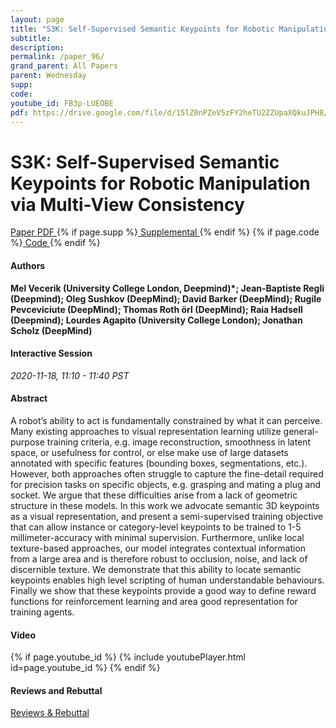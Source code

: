 ```yaml
---
layout: page
title: "S3K: Self-Supervised Semantic Keypoints for Robotic Manipulation via Multi-View Consistency"
subtitle: 
description:
permalink: /paper_96/
grand_parent: All Papers
parent: Wednesday
supp: 
code: 
youtube_id: FB3p-LUEOBE
pdf: https://drive.google.com/file/d/15lZ0nPZeV5zFY2heTU2ZZUpaXQkuJPH8/view
---
```


# S3K: Self-Supervised Semantic Keypoints for Robotic Manipulation via Multi-View Consistency

<a href="https://drive.google.com/file/d/15lZ0nPZeV5zFY2heTU2ZZUpaXQkuJPH8/view" target="_blank" rel="noopener noreferrer" class="btn btn-blue"><i class="fa fa-file-text-o" aria-hidden="true"></i> Paper PDF </a> {% if page.supp %}<a href="" target="_blank" rel="noopener noreferrer" class="btn btn-green"><i class="fa fa-file-text-o" aria-hidden="true"></i> Supplemental </a>{% endif %} {% if page.code %}<a href="" target="_blank" rel="noopener noreferrer" class="btn"><i class="fa fa-github" aria-hidden="true"></i> Code </a>{% endif %} 

#### Authors
**Mel Vecerik (University College London, Deepmind)*; Jean-Baptiste Regli (Deepmind); Oleg Sushkov (DeepMind); David Barker (DeepMind); Rugile Pevceviciute (DeepMind); Thomas Roth ̈orl (DeepMind); Raia Hadsell (Deepmind); Lourdes Agapito (University College London); Jonathan Scholz (DeepMind)**

#### Interactive Session
*2020-11-18, 11:10 - 11:40 PST* 

#### Abstract
A robot’s ability to act is fundamentally constrained by what it can perceive. Many existing approaches to visual representation learning utilize general-purpose training criteria, e.g. image reconstruction, smoothness in latent space, or usefulness for control, or else make use of large datasets annotated with specific features (bounding boxes, segmentations, etc.). However, both approaches often struggle to capture the fine-detail required for precision tasks on specific objects, e.g. grasping and mating a plug and socket. We argue that these difficulties arise from a lack of geometric structure in these models. In this work we advocate semantic 3D keypoints as a visual representation, and present a semi-supervised training objective that can allow instance or category-level keypoints to be trained to 1-5 millimeter-accuracy with minimal supervision. Furthermore, unlike local texture-based approaches, our model integrates contextual information from a large area and is therefore robust to occlusion, noise, and lack of discernible texture. We demonstrate that this ability to locate semantic keypoints enables high level scripting of human understandable behaviours. Finally we show that these keypoints provide a good way to define reward functions for reinforcement learning and area good representation for training agents.

#### Video
{% if page.youtube_id %}
{% include youtubePlayer.html id=page.youtube_id %}
{% endif %}

#### Reviews and Rebuttal
<a href="https://drive.google.com/file/d/1hO2F_yAWVvBJEr4ou9tqjkyB1QRkz8zq/view" target="_blank" rel="noopener noreferrer" class="btn btn-purple"><i class="fa fa-pencil-square-o" aria-hidden="true"></i> Reviews & Rebuttal </a>

